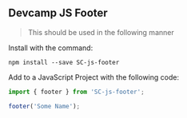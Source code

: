 ## Devcamp JS Footer

> This should be used in the following manner

Install with the command:

```
npm install --save SC-js-footer
```

Add to a JavaScript Project with the following code:

```javascript
import { footer } from 'SC-js-footer';

footer('Some Name');
```